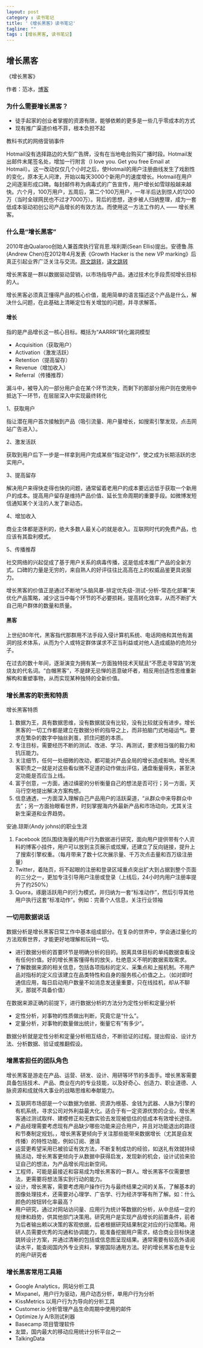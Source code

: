 ```yaml
---
layout: post
category : 读书笔记
title: '《增长黑客》读书笔记'
tagline: ""
tags : [增长黑客, 读书笔记]
---
```


## 增长黑客

《增长黑客》

作者：范冰，[博客](http://www.fanbing.net/)

### 为什么需要增长黑客？

- 徒手起家的创业者掌握的资源有限，能够依赖的更多是一些几乎零成本的方式
- 现有推广渠道价格不菲，根本负担不起

教科书式的网络营销事件

Hotmail没有选择路边的大型广告牌，没有在当地电台购买广播时段。Hotmail发出邮件末尾签名处，增加一行附言（I love you. Get you free Email at Hotmail）。这一改动仅仅几个小时之后，使Hotmail的用户注册曲线发生了戏剧性的变化，原本无人问津，开始以每天3000个新用户的速度增长。Hotmail在用户之间逐渐形成口碑。每封邮件称为病毒式的广告宣传，用户增长如雪球般越来越快。六个月，100万用户，五周后，第二个100万用户，一年半后达到惊人的1200万（当时全球网民也不过才7000万）。背后的思想，逐步被人归纳整理，成为一套低成本驱动初创公司产品增长的有效方法。而使用这一方法工作的人 —— 增长黑客。

<!--break-->

### 什么是“增长黑客”

2010年由Qualaroo创始人兼首席执行官肖恩.埃利斯(Sean Ellis)提出。安德鲁.陈(Andrew Chen)在2012年4月发表《Growth Hacker is the new VP marking》后真正引起业界广泛关注与交流。[原文跳转](https://andrewchen.co/how-to-be-a-growth-hacker-an-airbnbcraigslist-case-study/)，[译文跳转](https://36kr.com/p/209895.html)

增长黑客是一群以数据驱动营销，以市场指导产品，通过技术化手段贯彻增长目标的人。

增长黑客必须真正懂得产品的核心价值，能用简单的语言描述这个产品是什么，解决什么问题，在此基础上清晰定位有关增加的问题，并寻求解答。

#### 增长

指的是产品增长这一核心目标。概括为“AARRR”转化漏洞模型

- Acquisition（获取用户）
- Activation（激发活跃）
- Retention（提高留存）
- Revenue（增加收入）
- Referral（传播推荐）

漏斗中，被导入的一部分用户会在某个环节流失，而剩下的那部分用户则在使用中抵达下一环节，在层层深入中实现最终转化

1、获取用户

指让潜在用户首次接触到产品（吸引流量、用户量增长，如搜索引擎发现，点击网站广告进入）。

2、激发活跃

获取到用户后下一步是一样拿到用户完成某些“指定动作”，使之成为长期活跃的忠实用户。

3、提高留存

解决用户来得快走得也快的问题，通常留着老用户的成本要远远低于获取一个新用户的成本。提高用户留存是维持产品价值、延长生命周期的重要手段。如微博发短信通知某个关注的人发了新动态。

4、增加收入

商业主体都是逐利的，绝大多数人最关心的就是收入。互联网时代的免费产品，也应该有其盈利模式。

5、传播推荐

社交网络的兴起促成了基于用户关系的病毒传播，这是低成本推广产品的全新方式。口碑的力量是无穷的，来自熟人的好评往往比高高在上的权威品鉴更具说服力。

增长黑客的价值正是通过不断地“头脑风暴-排定优先级-测试-分析-常态化部署”来优化产品策略，减少这当中每个环节的不必要损耗，提高转化效率，从而不断扩大自己用户群体的数量和质量。

#### 黑客

上世纪80年代，黑客指代那群用不法手段入侵计算机系统、电话网络和其他有漏洞的技术体系，从而为个人或特定群体谋求不正当利益或对他人造成威胁的危险分子。

在过去的数十年间，逐渐演变为拥有某一方面独特技术天赋且“不愿走寻常路”的发烧友的代名词。“白帽黑客”，不是肆无忌惮的恶意破坏者，相反用创造性思维重新解构和重塑事物，从而实现某种独特的全新价值。

### 增长黑客的职责和特质

增长黑客特质

1. 数据为王，具有数据思维，没有数据就没有比较，没有比较就没有进步。增长黑客的一切工作都是建立在数据分析的指导之上，而非拍脑门式地碰运气。要求在繁杂的数字中抽丝剥茧，抓住问题的本质。
2. 专注目标，需要经历不断的测试、改进、学习、再测试，要求相当强的毅力和抗压能力。
3. 关注细节，任何一处细微的改动，都可能对产品全局的增长造成影响。增长黑客职责之一就是对这些看似微不足道的动作做出评估，通盘衡量得失，甚至决定功能是否应当上线。
4. 富于创意，一方面，通过缜密的分析衡量自己的想法是否可行；另一方面，天马行空地提出解决方案构想。
5. 信息通透，一方面深入理解自己产品用户的活跃渠道，“从群众中来导群众中去”；另一方面抬眼看世界，时刻掌握海内外最新产品和市场动向，尤其关注新生渠道和业界趋势。

安迪.琼斯(Andy johns)的职业生涯

1. Facebook 团队围绕海量的用户行为数据进行研究，面向用户提供带有个人资料的博客小挂件，用户可以放到主页展示或炫耀，还建立了反向链接，提升上了搜索引擎权重。（每月带来了数十亿次展示量、千万次点击量和百万级注册量）
2. Twitter，着陆页，将不起眼的注册和登录区域重点突出扩大到占据到整个页面的三分之一，更加专注引导用户注册或登录（上线后，24小时内用户注册率提升了约250%）
3. Quora，琢磨活跃用户的行为模式，并归纳为一套“标准动作”，然后引导其他用户执行这套“标准动作”。例如：完善个人信息，关注行业领袖

### 一切用数据说话

数据分析是增长黑客日常工作中基本组成部分。在复杂的世界中，学会通过量化的方法观察世界，才能更好地理解和玩转一切。

- 进行数据分析的首要环节是明确分析的目的。脱离具体目标的单纯数据查看没有任何价值。好的增长黑客懂得有的放矢，杜绝意义不明的数据索取需求。
- 了解数据来源的相关信息，包括各项指标的定义、采集点和上报机制。不用产品对指标的定义应该建立在品类特性和自身的服务核心价值之上。（如对即时通信应用，每日启动用户数量不如消息发送量重要，只在线挂机，却从不聊天，那就不具备价值）

在数据来源正确的前提下，进行数据分析的方法分为定性分析和定量分析

- 定性分析，对事物的性质做出判断，究竟它是“什么”。
- 定量分析，对事物的数量做出统计，衡量它有”有多少“。

数据分析就是定性分析和定量分析相互结合，不断验证的过程。提出假设、设计方法、分析数据、验证或推翻假设。

### 增黑客担任的团队角色

增长黑客是游走在产品、运营、研发、设计、用研等环节的多面手。增长黑客需要具备包括技术、产品、商业在内的专业技能，以及好奇心、创造力、职业道德、人脉资源和成就伟大事业的战略思维和奉献能力。

- 互联网市场部是一个以数据为依据、资源为根基、金钱为武器、人脉为引擎的有机系统，寻求公司对外利益最大化。适合于有一定资源优势的企业。增长黑客通过测试取样、建模修正和无数实验去发现被低估的低成本有效增长途径。
- 产品经理需要考虑现有产品缺少哪些功能来迎合用户，并且对功能退出的路径和节奏制定规划。，增长黑客更倾向于关注那些能带来数据增长（尤其是自发传播）的特性功能，例如订阅、邀请
- 运营更希望采用已被验证有效方法，不断复制成功的经验，如送礼有效就持续搞活动，增长黑客更倾向于从数据中获得启发，发现新的机会，设计试验来验证自己的想法，为产品增长闯出新空间。
- 工程师，可能是最接近和容易成为增长黑客的一群人。增长黑客不仅需要想法，更需要将想法落实到行动的能力。
- 设计，增长黑客，需要考虑用户操作行为与最终结果之间的关系，了解基本的图像处理技术，还需要对心理学、广告学、行为经济学等有所了解。如：什么颜色的按钮转化率最高？
- 用户研究，通过对网站访问量、应用行为统计等数据的分析，从中总结一定的规律和趋势，供其他部门决策用。研究用户是实现产品增长的前置条件，前者为后者输出赖以决策的客观依据，后者根据研究结果制定对应的行动策略。用研人员需要优秀的沟通和协调能力，能准备挖掘用户需求，结合商业目标快速跳转设计方案，并通过清晰的包括或信息图呈现结果。通常需要有较高外语阅读水平，能查阅国内外专业资料，掌握国际通用方法。好的增长黑客也是专业的用户研究者

### 增长黑客常用工具箱

- Google Analytics，网站分析工具
- Mixpanel，用户行为驱动，用户动态分析，单用户行为分析
- KissMetrics 以用户行为为导向的分析工具
- Customer.io 分析管理产品生命周期中使用的邮件
- Optimize.ly  A/B测试利器
- Basecamp 项目管理软件
- 友盟，国内最大的移动应用统计分析平台之一
- TalkingData
